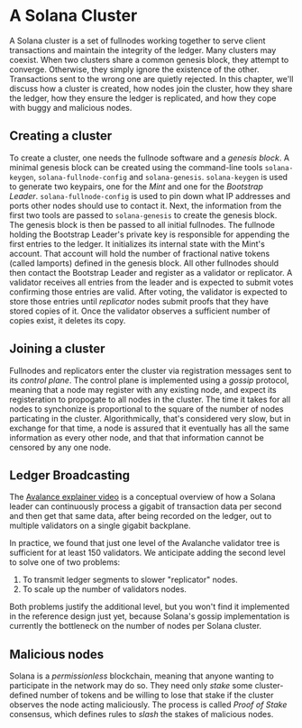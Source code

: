 # A Solana Cluster

A Solana cluster is a set of fullnodes working together to serve client
transactions and maintain the integrity of the ledger. Many clusters may
coexist. When two clusters share a common genesis block, they attempt to
converge. Otherwise, they simply ignore the existence of the other.
Transactions sent to the wrong one are quietly rejected. In this chapter, we'll
discuss how a cluster is created, how nodes join the cluster, how they share
the ledger, how they ensure the ledger is replicated, and how they cope with
buggy and malicious nodes.

## Creating a cluster

To create a cluster, one needs the fullnode software and a *genesis block*. A
minimal genesis block can be created using the command-line tools
`solana-keygen`, `solana-fullnode-config` and `solana-genesis`.
`solana-keygen` is used to generate two keypairs, one for the *Mint* and one
for the *Bootstrap Leader*. `solana-fullnode-config` is used to pin down what
IP addresses and ports other nodes should use to contact it. Next, the
information from the first two tools are passed to `solana-genesis` to create
the genesis block. The genesis block is then be passed to all initial
fullnodes. The fullnode holding the Bootstrap Leader's private key is
responsible for appending the first entries to the ledger. It initializes its
internal state with the Mint's account. That account will hold the number of
fractional native tokens (called lamports) defined in the genesis block. All
other fullnodes should then contact the Bootstrap Leader and register as a
validator or replicator. A validator receives all entries from the leader and
is expected to submit votes confirming those entries are valid. After voting,
the validator is expected to store those entries until *replicator* nodes
submit proofs that they have stored copies of it. Once the validator observes a
sufficient number of copies exist, it deletes its copy.

## Joining a cluster

Fullnodes and replicators enter the cluster via registration messages sent to
its *control plane*. The control plane is implemented using a *gossip*
protocol, meaning that a node may register with any existing node, and expect
its registeration to propogate to all nodes in the cluster. The time it takes
for all nodes to synchonize is proportional to the square of the number of
nodes particating in the cluster. Algorithmically, that's considered very slow,
but in exchange for that time, a node is assured that it eventually has all the
same information as every other node, and that that information cannot be
censored by any one node.

## Ledger Broadcasting

The [Avalance explainer video](https://www.youtube.com/watch?v=qt_gDRXHrHQ) is
a conceptual overview of how a Solana leader can continuously process a gigabit
of transaction data per second and then get that same data, after being
recorded on the ledger, out to multiple validators on a single gigabit
backplane.

In practice, we found that just one level of the Avalanche validator tree is
sufficient for at least 150 validators. We anticipate adding the second level
to solve one of two problems:

1. To transmit ledger segments to slower "replicator" nodes.
2. To scale up the number of validators nodes.

Both problems justify the additional level, but you won't find it implemented
in the reference design just yet, because Solana's gossip implementation is
currently the bottleneck on the number of nodes per Solana cluster.

## Malicious nodes

Solana is a *permissionless* blockchain, meaning that anyone wanting to
participate in the network may do so. They need only *stake* some
cluster-defined number of tokens and be willing to lose that stake if the
cluster observes the node acting maliciously. The process is called *Proof of
Stake* consensus, which defines rules to *slash* the stakes of malicious nodes.
